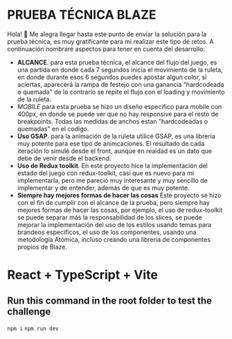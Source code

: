 # PRUEBA TÉCNICA BLAZE

Hola! 👋 Me alegra llegar hasta este punto de enviar la solución para la prueba técnica, es muy gratificante para mi realizar este tipo de retos. A continuación nombraré aspectos para tener en cuenta del desarrollo:

- **ALCANCE**. para esta prueba técnica, el alcance del flujo del juego, es una partida en donde cada 7 segundos inicia el movimiento de la ruleta, en donde durante esos 6 segundos puedes apostar algun color, si aciertas, aparecerá la rampa de festejo con una ganancia "hardcodeada o quemada" de lo contrario se repite el flujo con el loading y movimiento de la ruleta.
- _MOBILE_ para esta prueba se hizo un diseño especifico para mobile con 400px, en donde se puede ver que no hay responsive para el resto de breakpoints. Todas las medidas de anchos estan "hardcodeadas o quemadas" en el codigo.
- **Uso GSAP**. para la animación de la ruleta utilicé GSAP, es una libreria muy potente para ese tipo de animcaciones. El resultado de cada iteración lo simulé desde el front, aunque en reaidad es un dato que debe de venir desde el backend.
- **Uso de Redux toolkit**. En este proyecto hice la implementación del estado del juego con redux-toolkit, casi que es nuevo para mi implementarla, pero me pareció muy interesante y muy sencillo de implementar y de entender, además de que es muy potente.
- **Siempre hay mejores formas de hacer las cosas** Este proyecto se hizo con el fin de cumplir con el alcance de la prueba, pero siempre hay mejores formas de hacer las cosas, por ejemplo, el uso de redux-toolkit se puede separar más la responsabilidad de los slices, se puede mejorar la implementación del uso de los estilos usando temas para brandeos especificos,
  el uso de los componentes, usando una metodología Atómica, incluso creando una libreria de componentes propios de Blaze.

# React + TypeScript + Vite
## Run this command in the root folder to test the challenge
```npm i```
```npm run dev```
